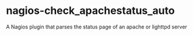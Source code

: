 # nagios-check_apachestatus_auto
A Nagios plugin that parses the status page of an apache or lighttpd server

